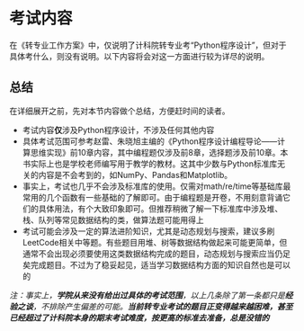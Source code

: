 # 考试内容

在《转专业工作方案》中，仅说明了计科院转专业考“Python程序设计”，但对于具体考什么，则没有说明。以下内容将会对这一方面进行较为详尽的说明。

## 总结

在详细展开之前，先对本节内容做个总结，方便赶时间的读者。

- 考试内容**仅**涉及Python程序设计，不涉及任何其他内容
- 具体考试范围可参考赵雷、朱晓旭主编的《Python程序设计编程导论——计算思维实现》前10章内容，其中编程题仅涉及前8章，选择题涉及前10章。本书实际上也是学校老师编写用于教学的教材。这其中少数与Python标准库无关的内容是不会考到的，如NumPy、Pandas和Matplotlib。
- 事实上，考试也几乎不会涉及标准库的使用。仅需对math/re/time等基础库最常用的几个函数有一些基础的了解即可。由于编程题是开卷，不用刻意背诵它们的具体用法，有个大致印象即可。但推荐稍微了解一下标准库中涉及堆、栈、队列等常见数据结构的类，做算法题可能用得上
- 考试可能会涉及一定的算法进阶知识，尤其是动态规划与搜索，建议多刷LeetCode相关中等题。有些题目用堆、树等数据结构做起来可能更简单，但通常不会出现必须要使用这类数据结构完成的题目，动态规划与搜索应当仍足矣完成题目。不过为了稳妥起见，适当学习数据结构方面的知识自然也是可以的

*注：事实上，**学院从来没有给出过具体的考试范围**，以上几条除了第一条都只是**经验之谈**，不排除产生偏差的可能。**当前转专业考试的题目正变得越来越困难，甚至已经超过了计科院本身的期末考试难度，按更高的标准去准备，总是没错的***
